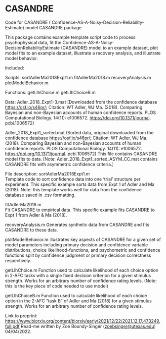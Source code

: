 # CASANDRE
Code for CASANDRE ( Confidence-AS-A-Noisy-Decision-Reliability-Estimate) model
CASANDRE package

This package contains example template script code to process psychophysical data, fit the Confidence-AS-A-Noisy-DecisionReliabilityEstimate (CASANDRE) model to an example dataset, plot model fits to an example dataset, illustrate a recovery analysis, and illustrate model behavior. 

Included:

Scripts:
sortAdlerMa2018Expt1.m
fitAdlerMa2018.m
recoveryAnalysis.m
plotModelBehavior.m

Functions:
getLlhChoice.m
getLlhChoiceB.m

Data:
Adler_2018_Expt1-3.mat (Downloaded from the confidence database https://osf.io/s46pr/; Citation: WT Adler, WJ Ma. (2018). Comparing Bayesian and non-Bayesian accounts of human confidence reports. PLOS Computational Biology. 14(11): e1006572. https://doi.org/10.1371/journal. pcbi.1006572)

Adler_2018_Expt1_sorted.mat (Sorted data, original downloaded from the confidence database https://osf.io/s46pr/; Citation: WT Adler, WJ Ma. (2018). Comparing Bayesian and non-Bayesian accounts of human confidence reports. PLOS Computational Biology. 14(11): e1006572. https://doi.org/10.1371/journal. pcbi.1006572) This file contains CASANDRE model fits to data. [Note: Adler_2018_Expt1_sorted_ASYM_CC.mat contains CASANDRE fits with asymmetric confidence criteria.]


File description:
sortAdlerMa2018Expt1.m  
Template code to sort confidence data into one ‘trial’ structure per experiment. This specific example sorts data from Expt 1 of Adler and Ma (2018). Note: this template works well for data from the confidence database saved in .csv formatting.

fitAdlerMa2018.m	
Fit CASANDRE to empirical data. This specific example fits CASANDRE to Expt 1 from Adler & Ma (2018). 

recoveryAnalysis.m 
Generates synthetic data from CASANDRE and fits CASANDRE to these data.  

plotModelBehavior.m 
Illustrates key aspects of CASANDRE for a given set of model parameters including primary decision and confidence variable distributions, choice likelihood-functions, and psychometric and confidence functions split by confidence judgment or primary decision correctness respectively. 

getLlhChoice.m
Function used to calculate likelihood of each choice option in 2-AFC tasks with a single fixed decision criterion for a given stimulus strength. Works for an arbitrary number of confidence rating levels. (Note: this is the key piece of code needed to use model)

getLlhChoiceB.m
Function used to calculate likelihood of each choice option in the 2-AFC “task B” of Adler and Ma (2018) for a given stimulus strength. Works for an arbitrary number of confidence rating levels.



Link to preprint: https://www.biorxiv.org/content/biorxiv/early/2021/12/22/2021.12.17.473249.full.pdf
Read-me written by Zoe Boundy-Singer (zoebsinger@utexas.edu) 04/04/2022. 
